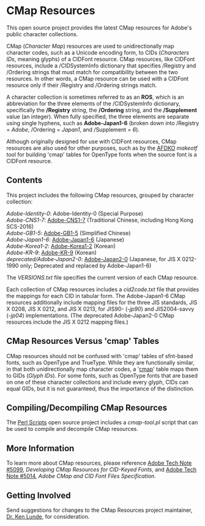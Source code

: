 # CMap Resources

This open source project provides the latest CMap resources for Adobe's public character collections.

CMap (*Character Map*) resources are used to unidirectionally map character codes, such as a Unicode encoding form, to CIDs (*Characters IDs*, meaning glyphs) of a CIDFont resource. CMap resources, like CIDFont resources, include a /CIDSystemInfo dictionary that specifies /Registry and /Ordering strings that must match for compatibility between the two resources. In other words, a CMap resource can be used with a CIDFont resource only if their /Registry and /Ordering strings match.

A character collection is sometimes referred to as an **ROS**, which is an abbreviation for the three elements of the /CIDSystemInfo dictionary, specifically the **/Registry** string, the **/Ordering** string, and the **/Supplement** value (an integer). When fully specified, the three elements are separate using single hyphens, such as **Adobe-Japan1-6** (broken down into /Registry = *Adobe*, /Ordering = *Japan1*, and /Supplement = *6*).

Although originally designed for use with CIDFont resources, CMap resources are also used for other purposes, such as by the [AFDKO](https://github.com/adobe-type-tools/afdko) *makeotf* tool for building 'cmap' tables for OpenType fonts when the source font is a CIDFont resource.

## Contents

This project includes the following CMap resources, grouped by character collection:

*Adobe-Identity-0*: Adobe-Identity-0 (Special Purpose)  
*Adobe-CNS1-7*: [Adobe-CNS1-7](https://github.com/adobe-type-tools/Adobe-CNS1/) (Traditional Chinese, including Hong Kong SCS-2016)  
*Adobe-GB1-5*: [Adobe-GB1-5](https://github.com/adobe-type-tools/Adobe-GB1/) (Simplified Chinese)  
*Adobe-Japan1-6*: [Adobe-Japan1-6](https://github.com/adobe-type-tools/Adobe-Japan1/) (Japanese)  
*Adobe-Korea1-2*: [Adobe-Korea1-2](https://github.com/adobe-type-tools/Adobe-KR/raw/master/5093.Adobe-Korea1-2.pdf) (Korean)  
*Adobe-KR-9*: [Adobe-KR-9](https://github.com/adobe-type-tools/Adobe-KR/) (Korean)  
*deprecated/Adobe-Japan2-0*: [Adobe-Japan2-0](https://github.com/adobe-type-tools/Adobe-Japan1/raw/master/5097.Adobe-Japan2-0.pdf) (Japanese, for JIS X 0212-1990 only; Deprecated and replaced by Adobe-Japan1-6)

The *VERSIONS.txt* file specifies the current version of each CMap resource.

Each collection of CMap resources includes a *cid2code.txt* file that provides the mappings for each CID in tabular form. The Adobe-Japan1-6 CMap resources additionally include mapping files for the three JIS standards, JIS X 0208, JIS X 0212, and JIS X 0213, for JIS90- (*-jp90*) and JIS2004-savvy (*-jp04*) implementations. (The deprecated Adobe-Japan2-0 CMap resources include the JIS X 0212 mapping files.)

## CMap Resources Versus 'cmap' Tables

CMap resources should not be confused with 'cmap' tables of sfnt-based fonts, such as OpenType and TrueType. While they are functionally similar, in that both unidirectionally map character codes, a &#x27;[cmap](https://docs.microsoft.com/en-us/typography/opentype/spec/cmap)&#x27; table maps them to GIDs (*Glyph IDs*). For some fonts, such as OpenType fonts that are based on one of these character collections and include every glyph, CIDs can equal GIDs, but it is not guaranteed, thus the importance of the distinction.

## Compiling/Decompiling CMap Resources

The [Perl Scripts](https://github.com/adobe-type-tools/perl-scripts) open source project includes a *cmap-tool.pl* script that can be used to compile and decompile CMap resources.

## More Information

To learn more about CMap resources, please reference [Adobe Tech Note #5099](http://wwwimages.adobe.com/content/dam/Adobe/en/devnet/font/pdfs/5099.CMapResources.pdf), *Developing CMap Resources for CID-Keyed Fonts*, and [Adobe Tech Note #5014](http://wwwimages.adobe.com/content/dam/Adobe/en/devnet/font/pdfs/5014.CIDFont_Spec.pdf), *Adobe CMap and CID Font Files Specification*.

## Getting Involved

Send suggestions for changes to the CMap Resources project maintainer, [Dr. Ken Lunde](mailto:lunde@adobe.com?subject=[GitHub]%20CMap%20Resources), for consideration.
